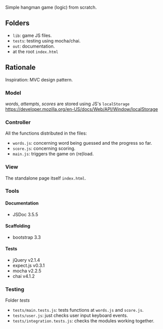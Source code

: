 Simple hangman game (logic) from scratch.

## Folders
- `lib`: game JS files.
- `tests`: testing using mocha/chai.
- `out`: documentation.
- at the root `index.html`

## Rationale
Inspiration: MVC design pattern.

### Model
*words*, *attempts*, *scores* are stored using JS's 
`localStorage` 
<a href="https://developer.mozilla.org/en-US/docs/Web/API/Window/localStorage">
https://developer.mozilla.org/en-US/docs/Web/API/Window/localStorage
</a>

### Controller
All the functions distributed in the files:
- `words.js`: concerning word being guessed and the progress so far. 
- `score.js`: concerning scoring.
- `main.js`: triggers the game on (re)load.

### View
The standalone page itself `index.html`.

### Tools

#### Documentation 
- JSDoc 3.5.5

#### Scaffolding
- bootstrap 3.3

#### Tests
- jQuery v2.1.4
- expect.js v0.3.1
- mocha v2.2.5
- chai v4.1.2

### Testing
Folder *tests*
- `tests/main.tests.js`: tests functions at `words.js` and `score.js`.
- `tests/user.js`: just checks user input keyboard events. 
- `tests/integration.tests.js`: checks the modules working together.



